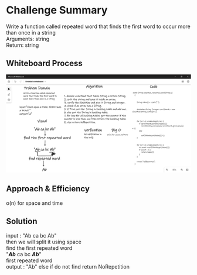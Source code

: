 # Challenge Summary
Write a function called repeated word that finds the first word to occur more than once in a string<br />
Arguments: string<br />
Return: string<br />

## Whiteboard Process
![](./image31.png)

## Approach & Efficiency
o(n) for space and time<br />
## Solution
input : "Ab ca bc Ab"<br />
then we will split it using space<br />
find the first repeated word <br />
"**_Ab_** ca bc **_Ab_**"<br />
first repeated word <br />
output : "Ab"  else if do not find return NoRepetition <br />

